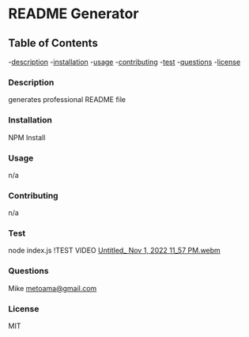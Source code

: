 
# README Generator 



## Table of Contents
-[description](#description)
-[installation](#installation)
-[usage](#usage)
-[contributing](#contributing)
-[test](#test)
-[questions](#questions)
-[license](#license)

### Description
generates professional README file 

### Installation
NPM Install

### Usage 
n/a

### Contributing
n/a

### Test 
node index.js
!TEST VIDEO [Untitled_ Nov 1, 2022 11_57 PM.webm](https://user-images.githubusercontent.com/111612981/206608773-08c7c345-791e-4824-8725-dc61db1c4e52.webm)


### Questions 
Mike 
metoama@gmail.com
  
### License 
MIT  

